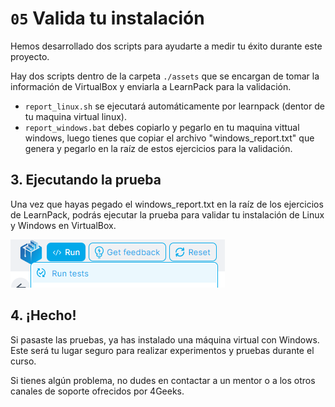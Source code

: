 # `05` Valida tu instalación

Hemos desarrollado dos scripts para ayudarte a medir tu éxito durante este proyecto.

Hay dos scripts dentro de la carpeta `./assets` que se encargan de tomar la información de VirtualBox y enviarla a LearnPack para la validación.

- `report_linux.sh` se ejecutará automáticamente por learnpack (dentor de tu maquina virtual linux).
- `report_windows.bat` debes copiarlo y pegarlo en tu maquina vittual windows, luego tienes que copiar el archivo "windows_report.txt" que genera y pegarlo en la raíz de estos ejercicios para la validación.

## 3. Ejecutando la prueba

Una vez que hayas pegado el windows_report.txt en la raíz de los ejercicios de LearnPack, podrás ejecutar la prueba para validar tu instalación de Linux y Windows en VirtualBox.

![Script Windows](../../.learn/assets/script-test.png)

## 4. ¡Hecho!

Si pasaste las pruebas, ya has instalado una máquina virtual con Windows. Este será tu lugar seguro para realizar experimentos y pruebas durante el curso.

Si tienes algún problema, no dudes en contactar a un mentor o a los otros canales de soporte ofrecidos por 4Geeks.

